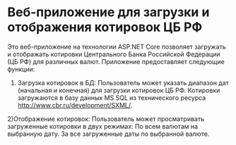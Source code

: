 # Веб-приложение для загрузки и отображения котировок ЦБ РФ
Это веб-приложение на технологии ASP.NET Core позволяет загружать и отображать котировки Центрального Банка Российской Федерации (ЦБ РФ) для различных валют. Приложение предоставляет следующие функции:

1) Загрузка котировок в БД:
Пользователь может указать диапазон дат (начальная и конечная) для загрузки котировок ЦБ РФ.
Котировки загружаются в базу данных MS SQL из технического ресурса http://www.cbr.ru/development/SXML/.

2)Отображение котировок:
Пользователь может просматривать загруженные котировки в двух режимах:
По всем валютам на выбранную дату.
За все загруженные даты по выбранной валюте.
